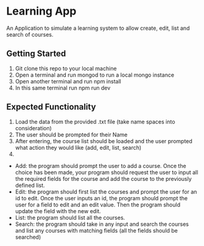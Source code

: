 
# Learning App

An Application to simulate a learning system to allow create, edit, list and search of courses.

## Getting Started

1. Git clone this repo to your local machine
2. Open a terminal and run mongod to run a local mongo instance
3. Open another terminal and run npm install
4. In this same terminal run npm run dev

## Expected Functionality

1. Load the data from the provided .txt file (take name spaces into consideration)
2. The user should be prompted for their Name
3. After entering, the course list should be loaded and the user prompted what action they would like (add, edit, list, search)
4.
* Add: the program should prompt the user to add a course. Once the choice has been
made, your program should request the user to input all the required fields for the
course and add the course to the previously defined list.
* Edit: the program should first list the courses and prompt the user for an id to edit. Once
the user inputs an id, the program should prompt the user for a field to edit and an edit
value. Then the program should update the field with the new edit.
* List: the program should list all the courses.
* Search: the program should take in any input and search the courses and list any
courses with matching fields (all the fields should be searched)
